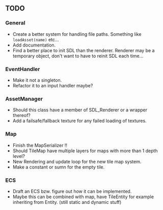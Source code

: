 ## TODO
### General
- Create a better system for handling file paths. Something like `loadAsset(name)` etc...
- Add documentation.
- Find a better place to init SDL than the renderer. Renderer may be a temporary object, don't want to have to reinit SDL each time...

### EventHandler
- Make it not a singleton.
- Refactor it to an input handler maybe?

### AssetManager
- Should this class have a member of SDL_Renderer or a wrapper thereof?
- Add a failsafe/fallback texture for any failed loading of textures.

### Map
- Finish the MapSerializer !!
- Should TileMap have multiple layers for maps with more than 1 depth level? 
- New Rendering and update loop for the new tile map system.
- Make a constant or sumn for the empty tile.

### ECS
- Draft an ECS bzw. figure out how it can be implemented.
- Maybe this can be combined with map, have TileEntity for example inheriting from Entity. (still static and dynamic stuff)